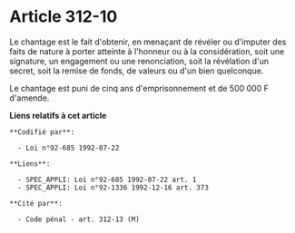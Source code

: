 # Article 312-10

Le chantage est le fait d'obtenir, en menaçant de révéler ou d'imputer des faits de nature à porter atteinte à l'honneur ou à
la considération, soit une signature, un engagement ou une renonciation, soit la révélation d'un secret, soit la remise de
fonds, de valeurs ou d'un bien quelconque.

Le chantage est puni de cinq ans d'emprisonnement et de 500 000 F d'amende.

**Liens relatifs à cet article**

	**Codifié par**:

	  - Loi n°92-685 1992-07-22

	**Liens**:

	  - SPEC_APPLI: Loi n°92-685 1992-07-22 art. 1
	  - SPEC_APPLI: Loi n°92-1336 1992-12-16 art. 373

	**Cité par**:

	  - Code pénal - art. 312-13 (M)
